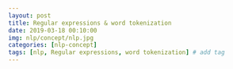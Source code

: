 ```yaml
---
layout: post
title: Regular expressions & word tokenization
date: 2019-03-18 00:10:00
img: nlp/concept/nlp.jpg
categories: [nlp-concept] 
tags: [nlp, Regular expressions, word tokenization] # add tag
---
```


